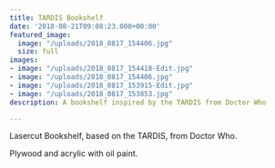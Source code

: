 ```yaml
---
title: TARDIS Bookshelf
date: '2018-08-21T09:08:23.000+00:00'
featured_image:
  image: "/uploads/2018_0817_154406.jpg"
  size: full
images:
- image: "/uploads/2018_0817_154418-Edit.jpg"
- image: "/uploads/2018_0817_154406.jpg"
- image: "/uploads/2018_0817_153915-Edit.jpg"
- image: "/uploads/2018_0817_153853.jpg"
description: A bookshelf inspired by the TARDIS from Doctor Who

---
```

Lasercut Bookshelf, based on the TARDIS, from Doctor Who.

Plywood and acrylic with oil paint.